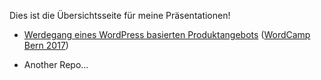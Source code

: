 Dies ist die Übersichtsseite für meine Präsentationen!

- [Werdegang eines WordPress basierten Produktangebots](?p=presence-werdegang) ([WordCamp Bern 2017](https://2017.bern.wordcamp.org/))

- Another Repo...
